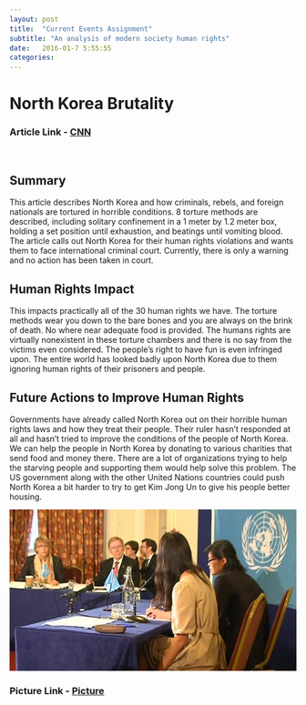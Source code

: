 ```yaml
---
layout: post
title:  "Current Events Assignment"
subtitle: "An analysis of modern society human rights"
date:   2016-01-7 5:55:55
categories:
---
```


# North Korea Brutality

### Article Link - [CNN](http://www.cnn.com/2015/12/10/asia/un-north-korea-meeting/)
<br>

## Summary

This article describes North Korea and how criminals, rebels, and foreign nationals are tortured in horrible conditions. 8 torture methods are described, including solitary confinement in a 1 meter by 1.2 meter box, holding a set position until exhaustion, and beatings until vomiting blood. The article calls out North Korea for their human rights violations and wants them to face international criminal court. Currently, there is only a warning and no action has been taken in court.

## Human Rights Impact

This impacts practically all of the 30 human rights we have. The torture methods wear you down to the bare bones and you are always on the brink of death. No where near adequate food is provided. The humans rights are virtually nonexistent in these torture chambers and there is no say from the victims even considered. The people’s right to have fun is even infringed upon. The entire world has looked badly upon North Korea due to them ignoring human rights of their prisoners and people.


## Future Actions to Improve Human Rights

Governments have already called North Korea out on their horrible human rights laws and how they treat their people. Their ruler hasn’t responded at all and hasn’t tried to improve the conditions of the people of North Korea. We can help the people in North Korea by donating to various charities that send food and money there. There are a lot of organizations trying to help the starving people and supporting them would help solve this problem. The US government along with the other United Nations countries could push North Korea a bit harder to try to get Kim Jong Un to give his people better housing.

![Alt text](/pic1.jpeg)

### Picture Link - [Picture](http://cdn.newsapi.com.au/image/v1/external?url=http%3A%2F%2Fcontent6.video.news.com.au%2FwyOW9udDrnh8M27S6cym-BARBfOQ78L5%2Fpromo253965594&width=650&api_key=kq7wnrk4eun47vz9c5xuj3mc)
